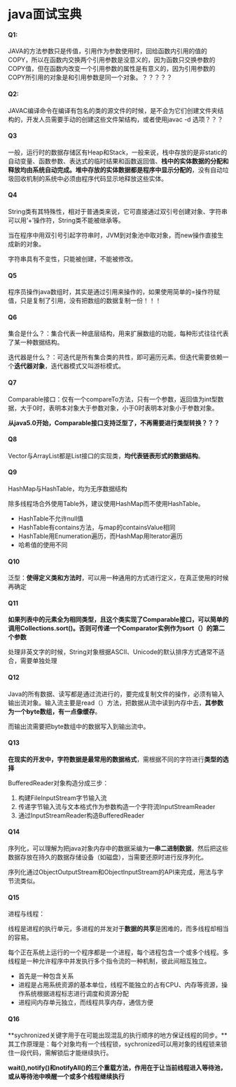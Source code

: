 # java面试宝典



#### Q1:



JAVA的方法参数只是传值，引用作为参数使用时，回给函数内引用的值的COPY，所以在函数内交换两个引用参数是没意义的，因为函数只交换参数的COPY值，但在函数内改变一个引用参数的属性是有意义的，因为引用参数的COPY所引用的对象是和引用参数是同一个对象。？？？？？





#### Q2:

JAVAC编译命令在编译有包名的类的源文件的时候，是不会为它们创建文件夹结构的，开发人员需要手动的创建这些文件架结构，或者使用javac -d 选项？？？





#### Q3



一般，运行时的数据存储区有Heap和Stack，一般来说，栈中存放的是非static的自动变量、函数参数、表达式的临时结果和函数返回值、**栈中的实体数据的分配和释放均由系统自动完成。堆中存放的实体数据都是程序中显示分配的**，没有自动垃圾回收机制的系统中必须由程序代码显示地释放这些实体。



#### Q4



String类有其特殊性，相对于普通类来说，它可直接通过双引号创建对象、字符串可以用‘+’操作符，String类不能被继承等。



当在程序中用双引号引起字符串时，JVM到对象池中取对象，而new操作直接生成新的对象。



字符串具有不变性，只能被创建，不能被修改。



#### Q5



程序员操作java数组时，其实是通过引用来操作的，如果使用简单的=操作符赋值，只是复制了引用，没有把数组的数据复制一份！！！





#### Q6



集合是什么？：集合代表一种底层结构，用来扩展数组的功能，每种形式往往代表了某一种数据结构。



迭代器是什么？：可迭代是所有集合类的共性，即可遍历元素。但迭代需要依赖一个**迭代器对象**，迭代器模式又叫游标模式。





#### Q7



Comparable接口：仅有一个compareTo方法，只有一个参数，返回值为int型数据，大于0时，表明本对象大于参数对象，小于0时表明本对象小于参数对象。



**从java5.0开始，Comparable接口支持泛型了，不再需要进行类型转换？？？**





#### Q8



Vector与ArrayList都是List接口的实现类，**均代表链表形式的数据结构**。



#### Q9



HashMap与HashTable，均为无序数据结构



除多线程场合外使用Table外，建议使用HashMap而不使用HashTable。



- HashTable不允许null值
- HashTable有contains方法，与map的containsValue相同
- HashTable用Enumeration遍历，而HashMap用Iterator遍历
- 哈希值的使用不同





#### Q10



泛型：**使得定义类和方法时**，可以用一种通用的方式进行定义，在真正使用的时候再确定







#### Q11



**如果列表中的元素全为相同类型，且这个类实现了Comparable接口，可以简单的调用Collections.sort()。否则可传递一个Comparator实例作为sort（）的第二个参数**



处理非英文字的时候，String对象根据ASCII、Unicode的默认排序方式通常不适合，需要单独处理



#### Q12



Java的所有数据、读写都是通过流进行的，要完成复制文件的操作，必须有输入输出流对象。输入流主要是read（）方法，把数据从流中读到内存中去，**其参数为一个byte数组，有一点像缓存**。

而输出流需要把byte数组中的数据写入到输出流中。





#### Q13



**在现实的开发中，字符数据是最常用的数据格式**，需根据不同的字符进行**类型的选择**



BufferedReader对象构造分成三步：

1. 构建FileInputStream字节输入流
2. 传递字节输入流与文本格式作为参数构造一个字符流InputStreamReader
3. 通过InputStreamReader构造BufferedReader





#### Q14



序列化，可以理解为把java对象内存中的数据采编为**一串二进制数据**，然后把这些数据存放在持久的数据存储设备（如磁盘），当需要还原时进行反序列化。



序列化通过ObjectOutputStream和ObjectInputStream的API来完成，用法与字节流类似。



#### Q15



进程与线程：



线程是进程的执行单元，多进程的并发对于**数据的共享**是困难的，而多线程却相当的容易。

每个正在系统上运行的一个程序都是一个进程，每个进程包含一个或多个线程。多线程是一种允许程序中并发执行多个指令流的一种机制，彼此间相互独立。



- 首先是一种包含关系
- 进程是占用系统资源的基本单位，线程不能独立的占有CPU、内存等资源，操作系统根据进程标志进行调度和资源分配
- 进程间内存单元独立，而线程共享内存，通信方便



#### Q16



**sychronized关键字用于在可能出现混乱的执行顺序的地方保证线程的同步。**其工作原理是：每个对象均有一个线程锁，sychronized可以用对象的线程锁来锁住一段代码，需解锁后才能继续执行。



**wait(),notify()和notifyAll()的三个重载方法，作用在于让当前线程进入等待池，或从等待池中唤醒一个或多个线程继续执行**

